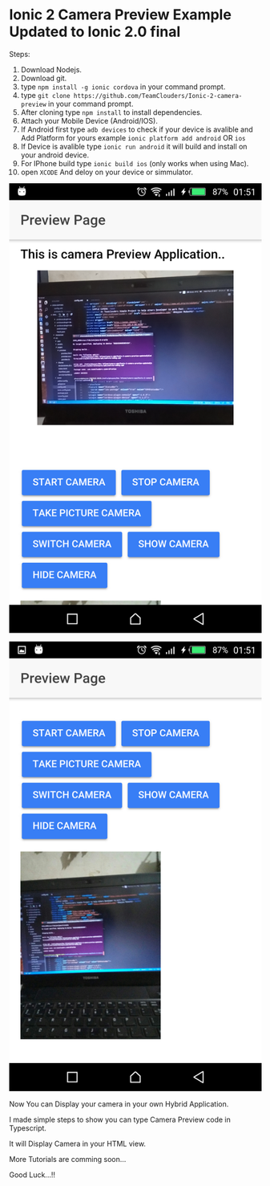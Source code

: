# Ionic 2 Camera Preview Example Updated to Ionic 2.0 final

Steps:
 1. Download Nodejs.
 2. Download git.
 3. type `npm install -g ionic cordova` in your command prompt.
 4. type `git clone https://github.com/TeamClouders/Ionic-2-camera-preview` in your command prompt.
 5. After cloning type `npm install` to install dependencies.
 6. Attach your Mobile Device (Android/IOS).
 7. If Android first type `adb devices` to check if  your device is avalible and Add Platform for yours example `ionic platform add android` OR `ios`
 8. If Device is avalible type `ionic run android` it will build and install on your android device.
 9. For IPhone build type `ionic build ios`  (only works when using Mac).
 10. open `XCODE` And deloy on your device or simmulator.

![Opening Camera](/images/1.png)

![Opening Image](/images/2.png)

Now You can Display your camera in your own Hybrid Application.

I made simple steps to show you can type Camera Preview code in Typescript.

It will Display Camera in your HTML view.

More Tutorials are comming soon...

Good Luck...!!
